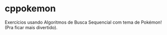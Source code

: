 # cppokemon
Exercícios usando Algoritmos de Busca Sequencial com tema de Pokémon! (Pra ficar mais divertido).
